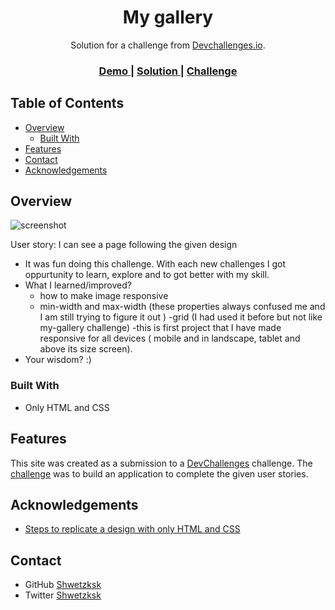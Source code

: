 <!-- Please update value in the {}  -->

<h1 align="center">My gallery</h1>

<div align="center">
   Solution for a challenge from  <a href="http://devchallenges.io" target="_blank">Devchallenges.io</a>.
</div>

<div align="center">
  <h3>
    <a href="https://my-gallery-orcin.vercel.app/">
      Demo
    </a>
    <span> | </span>
    <a href="https://github.com/Shwetzksk/My-gallery">
      Solution
    </a>
    <span> | </span>
    <a href="https://devchallenges.io/challenges/gcbWLxG6wdennelX7b8I">
      Challenge
    </a>
  </h3>
</div>

<!-- TABLE OF CONTENTS -->

## Table of Contents

- [Overview](#overview)
  - [Built With](#built-with)
- [Features](#features)
- [Contact](#contact)
- [Acknowledgements](#acknowledgements)

<!-- OVERVIEW -->

## Overview

![screenshot](https://shwetzksk.github.io/My-gallery/)

  User story: I can see a page following the given design
  
- It was fun doing this challenge. With each new challenges I got oppurtunity to learn, explore and to got better with my skill.
- What I learned/improved?
     - how to make image responsive
     - min-width and max-width (these properties always confused me and I am still trying to figure it out )
     -grid (I had used it before but not like my-gallery challenge)
     -this is first project that I have made responsive for all devices ( mobile and in landscape, tablet and above its size screen).
- Your wisdom? :)

### Built With

<!-- This section should list any major frameworks that you built your project using. Here are a few examples.-->

- Only HTML and CSS

## Features

<!-- List the features of your application or follow the template. Don't share the figma file here :) -->

This site was created as a submission to a [DevChallenges](https://devchallenges.io/challenges) challenge. The [challenge](https://devchallenges.io/challenges/gcbWLxG6wdennelX7b8I) was to build an application to complete the given user stories.


## Acknowledgements

<!-- This section should list any articles or add-ons/plugins that helps you to complete the project. This is optional but it will help you in the future. For exmpale -->

- [Steps to replicate a design with only HTML and CSS](https://devchallenges-blogs.web.app/how-to-replicate-design/)


## Contact
- GitHub [Shwetzksk](https://{github.com/Shwetzksk})
- Twitter [Shwetzksk](https://twitter.com/Shwetzksk)
